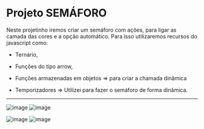 # Projeto SEMÁFORO
Neste projetinho iremos criar um semáforo com ações, para ligar as camada das cores e a opção automático.
Para isso utilizaremos recursos do javascript como:
+ Ternário, 
- Funções do tipo arrow,
+ Funções armazenadas em objetos =>  para criar a chamada dinâmica
- Temporizadores => Utilizei para fazer o semáforo de forma dinâmica.

_________________________________________________________________________________________________________________________________________________________________________


![image](https://user-images.githubusercontent.com/98665329/220488908-96b73fa6-de1b-4db1-8ba0-d7fe774b40c8.png)
![image](https://user-images.githubusercontent.com/98665329/220488957-526b602b-88c2-4383-9ef9-9985df6d5721.png)

![image](https://user-images.githubusercontent.com/98665329/220489030-5fe18745-5520-4d6c-9741-f1970e36de42.png)
![image](https://user-images.githubusercontent.com/98665329/220489077-0122c547-d212-457e-88a2-d56be0b594a4.png)
